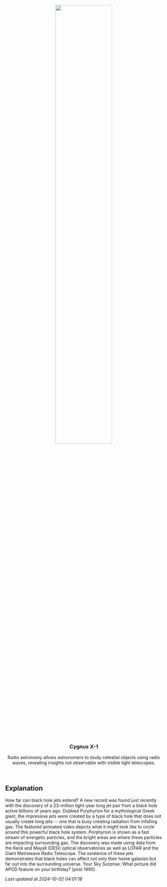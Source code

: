 <p align='center'>
    <a href='https://www.youtube.com/embed/ExGvwNuKyMc?rel=0'><img src='https://images.unsplash.com/photo-1610296669228-602fa827fc1f' width='60%' /></a>
    <h3 align="center">Cygnus X-1</h3>
    <p align="center">Radio astronomy allows astronomers to study celestial objects using radio waves, revealing insights not observable with visible light telescopes.</p>
</p>
<br/>

Explanation
--
How far can black hole jets extend? A new record was found just recently with the discovery of a 23-million light-year long jet pair from a black hole active billions of years ago.  Dubbed Porphyrion for a mythological Greek giant, the impressive jets were created by a type of black hole that does not usually create long jets -- one that is busy creating radiation from infalling gas. The featured animated video depicts what it might look like to circle around this powerful black hole system.  Porphyrion is shown as a fast stream of energetic particles, and the bright areas are where these particles are impacting surrounding gas. The discovery was made using data from the Keck and Mayall  (DESI) optical observatories as well as LOFAR and the Giant Metrewave Radio Telescope.  The existence of these jets demonstrates that black holes can affect not only their home galaxies but far out into the surrounding universe.   Your Sky Surprise: What picture did APOD feature on your birthday? (post 1995)


*Last updated at 2024-10-02 04:01:18*

